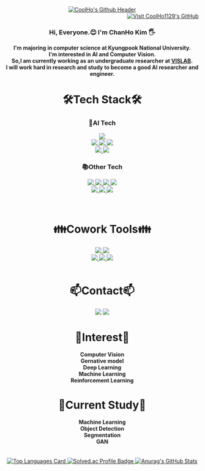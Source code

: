 
<div align=center> 
  <a href="https://github.com/CoolHo1129">
    <img src="https://capsule-render.vercel.app/api?text=CoolHo's%20Github&type=waving&color=7ebad6&fontColor=ffffff&fontAlignY=35&animation=fadeIn&height=150&section=header" alt="CoolHo's Github Header">
  </a>
</div>

<div align=right>
<a href="https://github.com/CoolHo1129">
  <img src="https://hits.seeyoufarm.com/api/count/incr/badge.svg?url=https%3A%2F%2Fgithub.com%2FCoolHo1129%2Fhit-counter&count_bg=%2379C83D&title_bg=%23555555&icon=&icon_color=%23E7E7E7&title=visit&edge_flat=false" alt="Visit CoolHo1129's GitHub">
</a>
</div>

<div align=center>
 <h3> Hi, Everyone.😊 I'm ChanHo Kim 🖐️ </h3>
 <b>I'm majoring in computer science at Kyungpook National University.</b>  <br>
 <b>I'm interested in AI and Computer Vision.</b>   <br>
 <b>So,I am currently working as an undergraduate researcher at <a href="https://sites.google.com/view/k-vislab">VISLAB</a>. </b>  <br>
 <b>I will work hard in research and study to become a good AI researcher and engineer. </b>
</div>




<div align=center> 
  <h1> 🛠️Tech Stack🛠️ </h1>
    <h3> 🤖AI Tech </h3>
          <a href="https://github.com/CoolHo1129">
            <img src="https://img.shields.io/badge/Python-3776AB?style=for-the-badge&logo=python&logoColor=white"><br>
            <img src="https://img.shields.io/badge/Pytorch-EE4C2C?style=for-the-badge&logo=pytorch&logoColor=white">
            <img src="https://img.shields.io/badge/TensorFlow-FF6F00?style=for-the-badge&logo=tensorflow&logoColor=white">
            <img src="https://img.shields.io/badge/Keras-D00000?style=for-the-badge&logo=keras&logoColor=white"><br>
            <img src="https://img.shields.io/badge/VSCode-007ACC?style=for-the-badge&logo=visualstudiocode&logoColor=white">
            <img src="https://img.shields.io/badge/Colab-F9AB00?style=for-the-badge&logo=googlecolab&logoColor=white">
          </a>
     <h3> 📚Other Tech </h3>
        <a href="https://github.com/CoolHo1129">
          <img src="https://img.shields.io/badge/C-A8B9CC?style=for-the-badge&logo=C&logoColor=white">
          <img src="https://img.shields.io/badge/C++-00599C?style=for-the-badge&logo=cplusplus&logoColor=white">
          <img src="https://img.shields.io/badge/Java-FB923C?style=for-the-badge&logo=OpenJDK&logoColor=white">
          <img src="https://img.shields.io/badge/Pypy-193440?style=for-the-badge&logo=pypy&logoColor=white"><br>  
          <img src="https://img.shields.io/badge/IntelliJ-000000?style=for-the-badge&logo=intellijidea&logoColor=white">
          <img src="https://img.shields.io/badge/Visual Studio-5C2D91?style=for-the-badge&logo=visualstudio&logoColor=white">
          <img src="https://img.shields.io/badge/Pycharm-000000?style=for-the-badge&logo=pycharm&logoColor=white">
        </a>
</div>  
<br><br>
<div align=center> 
  <h1> 👪Cowork Tools👪 </h1>
    <a href="https://github.com/CoolHo1129">
          <img src="https://img.shields.io/badge/Git-F05032?style=for-the-badge&logo=git&logoColor=white">
          <img src="https://img.shields.io/badge/Github-181717?style=for-the-badge&logo=github&logoColor=white"> <br> 
          <img src="https://img.shields.io/badge/Slack-4A154B?style=for-the-badge&logo=slack&logoColor=white"> 
          <img src="https://img.shields.io/badge/Goolgle Drive-4285F4?style=for-the-badge&logo=googledrive&logoColor=white">
          <img src="https://img.shields.io/badge/Notion-000000?style=for-the-badge&logo=notion&logoColor=white">
    </a>
</div>
<br>
<div align=center> 
  <h1>📫Contact📫</h1>
    <a href="mailto:coolho123@knu.ac.kr" target="_blank"><img src="https://img.shields.io/badge/Gmail-EA4335?style=for-the-badge&logo=Gmail&logoColor=white"/></a>
    <a href="mailto:coolho123@naver.com" target="_blank"><img src="https://img.shields.io/badge/Naver-03C75A?style=for-the-badge&logo=Naver&logoColor=white"/></a>
</div>
<div align=center> 
  <h1>🤔Interest🤔</h1>
    <b>Computer Vision</b><br> 
    <b>Gernative model</b><br> 
    <b>Deep Learning</b><br> 
    <b>Machine Learning</b><br> 
    <b>Reinforcement Learning</b><br> 
</div>
<div align=center> 
  <h1>📖Current Study📖</h1>
    <b>Machine Learning</b><br> 
    <b>Object Detection</b><br>   
    <b>Segmentation</b><br>   
    <b>GAN</b><br>  
</div>
<br><br>



<div align=center> 

  <!-- Top Languages Card -->
  <a href="https://github.com/CoolHo1129">
    <img src="https://github-readme-stats.vercel.app/api/top-langs/?username=CoolHo1129&&layout=compact&hide=jupyter%20notebook" alt="Top Languages Card">
  </a>
  
  <!-- Solved.ac Profile Badge -->
  <a href="https://solved.ac/coolho123/">
    <img src="http://mazassumnida.wtf/api/v2/generate_badge?boj=coolho123" alt="Solved.ac Profile Badge">
  </a>


  <!-- Anurag's GitHub Stats Card -->
  <a href="https://github.com/CoolHo1129">
    <img src="https://github-readme-stats.vercel.app/api?username=CoolHo1129&show_icons=true&rank_icon=github" alt="Anurag's GitHub Stats">
  </a>

</div>



<!--github--!>
<!-- 
![Anurag's GitHub stats](https://github-readme-stats.vercel.app/api?username=CoolHo1129&show_icons=true&rank_icon=github)
[![Solved.ac Profile](http://mazassumnida.wtf/api/v2/generate_badge?boj=coolho123)](https://solved.ac/coolho123/)
![Top Langs](https://github-readme-stats.vercel.app/api/top-langs/?username=CoolHo1129&&layout=compact&hide=jupyter%20notebook)   
# 📫 How to reach me: ...


<!--
**CoolHo1129/CoolHo1129** is a ✨ _special_ ✨ repository because its `README.md` (this file) appears on your GitHub profile.

Here are some ideas to get you started:

- 🔭 I’m currently working on ...

- 👯 I’m looking to collaborate on ...

- 💬 Ask me about ...
- 📫 How to reach me: ...
- 😄 Pronouns: ...
- ⚡ Fun fact: ...
-->
